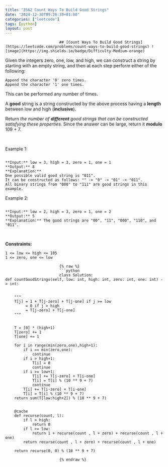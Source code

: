 ```yaml
---
title: "2562 Count Ways To Build Good Strings"
date: "2024-12-30T09:26:39+01:00"
categories: ["leetcode"]
tags: [python]
layout: post
---
```



                            ## [Count Ways To Build Good Strings](https://leetcode.com/problems/count-ways-to-build-good-strings) ![image](https://img.shields.io/badge/Difficulty-Medium-orange)

Given the integers zero, one, low, and high, we can construct a string by starting with an empty string, and then at each step perform either of the following:

	Append the character '0' zero times.
	Append the character '1' one times.

This can be performed any number of times.

A **good** string is a string constructed by the above process having a **length** between low and high (**inclusive**).

Return *the number of **different** good strings that can be constructed satisfying these properties.* Since the answer can be large, return it **modulo** 109 + 7.

 

Example 1:

```

**Input:** low = 3, high = 3, zero = 1, one = 1
**Output:** 8
**Explanation:** 
One possible valid good string is "011". 
It can be constructed as follows: "" -> "0" -> "01" -> "011". 
All binary strings from "000" to "111" are good strings in this example.

```

Example 2:

```

**Input:** low = 2, high = 3, zero = 1, one = 2
**Output:** 5
**Explanation:** The good strings are "00", "11", "000", "110", and "011".

```

 

**Constraints:**

	1 <= low <= high <= 105
	1 <= zero, one <= low

                            {% raw %}
                            ```python
                            class Solution:
    def countGoodStrings(self, low: int, high: int, zero: int, one: int) -> int:


        """
        T[j] = 1 + T[j-zero] + T[j-one] if j >= low
             = 0 if j > high
             = T[j-zero] + T[j-one]
        """

        
        T = [0] * (high+1)
        T[zero] += 1
        T[one] += 1

        for i in range(min(zero,one),high+1):
            if i == min(zero,one):
                continue
            if i > high+1:
                T[i] = 0
                continue
            if i >= low+1:
                T[i] += T[i-zero] + T[i-one]
                T[i] = T[i] % (10 ** 9 + 7)
                continue
            T[i] += T[i-zero] + T[i-one]
            T[i] = T[i] % (10 ** 9 + 7)
        return sum(T[low:high+2]) % (10 ** 9 + 7)
            

        @cache
        def recurse(count, l):
            if l > high:
                return 0
            if l >= low:
                return 1 + recurse(count , l + zero) + recurse(count , l + one) 
            return recurse(count , l + zero) + recurse(count , l + one)

        return recurse(0, 0) % (10 ** 9 + 7)
        
                            {% endraw %}
                            